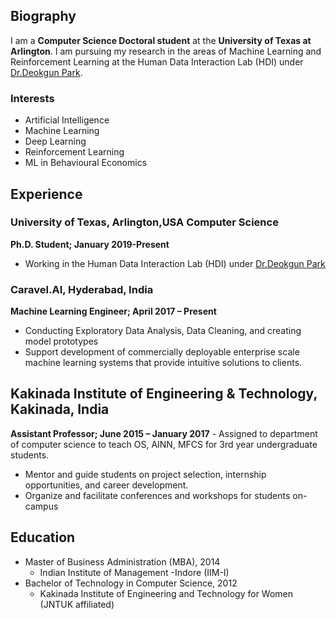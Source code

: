 ## Biography

I am a  **Computer Science Doctoral student** at the **University of Texas at Arlington**. I am pursuing my research in the areas of Machine Learning and Reinforcement Learning at the Human Data Interaction Lab (HDI) under [Dr.Deokgun Park](http://crystal.uta.edu/~park/).

### Interests

- Artificial Intelligence
- Machine Learning
- Deep Learning
- Reinforcement Learning
- ML in Behavioural Economics


## Experience

### University of Texas, Arlington,USA Computer Science 
**Ph.D. Student; January 2019-Present**

- Working in the Human Data Interaction Lab (HDI) under [Dr.Deokgun Park](http://crystal.uta.edu/~park/)                 

 
### Caravel.AI, Hyderabad, India
**Machine Learning Engineer; April 2017 – Present**  

- Conducting Exploratory Data Analysis, Data Cleaning, and creating model prototypes
- Support development of commercially deployable enterprise scale machine learning systems that provide  intuitive solutions to clients. 

## Kakinada Institute of Engineering & Technology, Kakinada, India
**Assistant Professor; June 2015 – January 2017**                                                                                                                                                                                                           - Assigned to department of computer science to teach OS, AINN, MFCS for 3rd year undergraduate students.
- Mentor and guide students on project selection, internship opportunities, and career development.
- Organize and facilitate conferences and workshops for students on-campus

## Education

- Master of Business Administration (MBA), 2014
  - Indian Institute of Management -Indore (IIM-I)
- Bachelor of Technology in Computer Science, 2012
  - Kakinada Institute of Engineering and Technology for Women (JNTUK affiliated)
